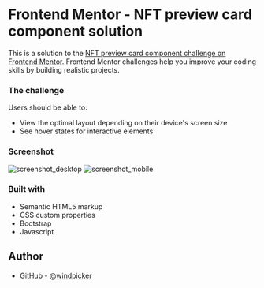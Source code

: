 # Frontend Mentor - NFT preview card component solution

This is a solution to the [NFT preview card component challenge on Frontend Mentor](https://www.frontendmentor.io/challenges/nft-preview-card-component-SbdUL_w0U). Frontend Mentor challenges help you improve your coding skills by building realistic projects. 

### The challenge

Users should be able to:

- View the optimal layout depending on their device's screen size
- See hover states for interactive elements

### Screenshot

![screenshot_desktop]("./screenshots/preview_card_component-desktop.png")
![screenshot_mobile]("./screenshots/preview_card_component-mobile.png")

### Built with

- Semantic HTML5 markup
- CSS custom properties
- Bootstrap
- Javascript

## Author

- GitHub - [@windpicker](https://github.com/windpicker)

